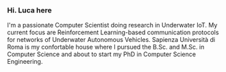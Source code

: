 ### Hi. Luca here 

I'm a passionate Computer Scientist doing research in Underwater IoT. 
My current focus are Reinforcement Learning-based communication protocols for networks of Underwater Autonomous Vehicles.
Sapienza Università di Roma is my confortable house where I pursued the B.Sc. and M.Sc. in Computer Science and about to start my PhD in Computer Science Engineering.

<!--
**korovev/korovev** is a ✨ _special_ ✨ repository because its `README.md` (this file) appears on your GitHub profile.

Here are some ideas to get you started:

- 🔭 I’m currently working on ...
- 🌱 I’m currently learning ...
- 👯 I’m looking to collaborate on ...
- 🤔 I’m looking for help with ...
- 💬 Ask me about ...
- 📫 How to reach me: ...
- 😄 Pronouns: ...
- ⚡ Fun fact: ...
-->
